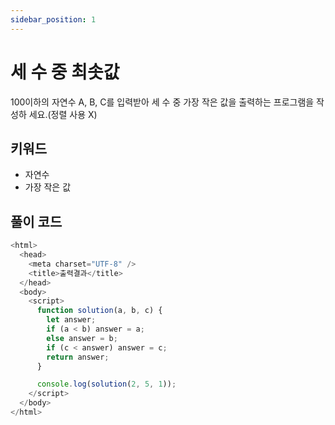 ```yaml
---
sidebar_position: 1
---
```


# 세 수 중 최솟값

100이하의 자연수 A, B, C를 입력받아 세 수 중 가장 작은 값을 출력하는 프로그램을 작성하 세요.(정렬 사용 X)

## 키워드

- 자연수
- 가장 작은 값

## 풀이 코드

```javascript
<html>
  <head>
    <meta charset="UTF-8" />
    <title>출력결과</title>
  </head>
  <body>
    <script>
      function solution(a, b, c) {
        let answer;
        if (a < b) answer = a;
        else answer = b;
        if (c < answer) answer = c;
        return answer;
      }

      console.log(solution(2, 5, 1));
    </script>
  </body>
</html>
```
